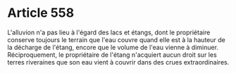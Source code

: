 # Article 558

L'alluvion n'a pas lieu à l'égard des lacs et étangs, dont le propriétaire conserve toujours le terrain que l'eau couvre quand elle est à la hauteur de la décharge de l'étang, encore que le volume de l'eau vienne à diminuer.   Réciproquement, le propriétaire de l'étang n'acquiert aucun droit sur les terres riveraines que son eau vient à couvrir dans des crues extraordinaires.